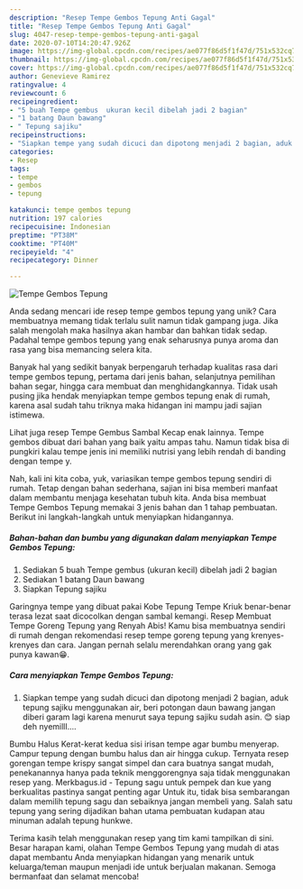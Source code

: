 ```yaml
---
description: "Resep Tempe Gembos Tepung Anti Gagal"
title: "Resep Tempe Gembos Tepung Anti Gagal"
slug: 4047-resep-tempe-gembos-tepung-anti-gagal
date: 2020-07-10T14:20:47.926Z
image: https://img-global.cpcdn.com/recipes/ae077f86d5f1f47d/751x532cq70/tempe-gembos-tepung-foto-resep-utama.jpg
thumbnail: https://img-global.cpcdn.com/recipes/ae077f86d5f1f47d/751x532cq70/tempe-gembos-tepung-foto-resep-utama.jpg
cover: https://img-global.cpcdn.com/recipes/ae077f86d5f1f47d/751x532cq70/tempe-gembos-tepung-foto-resep-utama.jpg
author: Genevieve Ramirez
ratingvalue: 4
reviewcount: 6
recipeingredient:
- "5 buah Tempe gembus  ukuran kecil dibelah jadi 2 bagian"
- "1 batang Daun bawang"
- " Tepung sajiku"
recipeinstructions:
- "Siapkan tempe yang sudah dicuci dan dipotong menjadi 2 bagian, aduk tepung sajiku menggunakan air, beri potongan daun bawang jangan diberi garam lagi karena menurut saya tepung sajiku sudah asin. 😊 siap deh nyemilll...."
categories:
- Resep
tags:
- tempe
- gembos
- tepung

katakunci: tempe gembos tepung 
nutrition: 197 calories
recipecuisine: Indonesian
preptime: "PT38M"
cooktime: "PT40M"
recipeyield: "4"
recipecategory: Dinner

---
```



![Tempe Gembos Tepung](https://img-global.cpcdn.com/recipes/ae077f86d5f1f47d/751x532cq70/tempe-gembos-tepung-foto-resep-utama.jpg)

Anda sedang mencari ide resep tempe gembos tepung yang unik? Cara membuatnya memang tidak terlalu sulit namun tidak gampang juga. Jika salah mengolah maka hasilnya akan hambar dan bahkan tidak sedap. Padahal tempe gembos tepung yang enak seharusnya punya aroma dan rasa yang bisa memancing selera kita.

Banyak hal yang sedikit banyak berpengaruh terhadap kualitas rasa dari tempe gembos tepung, pertama dari jenis bahan, selanjutnya pemilihan bahan segar, hingga cara membuat dan menghidangkannya. Tidak usah pusing jika hendak menyiapkan tempe gembos tepung enak di rumah, karena asal sudah tahu triknya maka hidangan ini mampu jadi sajian istimewa.

Lihat juga resep Tempe Gembus Sambal Kecap enak lainnya. Tempe gembos dibuat dari bahan yang baik yaitu ampas tahu. Namun tidak bisa di pungkiri kalau tempe jenis ini memiliki nutrisi yang lebih rendah di banding dengan tempe y.


Nah, kali ini kita coba, yuk, variasikan tempe gembos tepung sendiri di rumah. Tetap dengan bahan sederhana, sajian ini bisa memberi manfaat dalam membantu menjaga kesehatan tubuh kita. Anda bisa membuat Tempe Gembos Tepung memakai 3 jenis bahan dan 1 tahap pembuatan. Berikut ini langkah-langkah untuk menyiapkan hidangannya.

<!--inarticleads1-->

##### Bahan-bahan dan bumbu yang digunakan dalam menyiapkan Tempe Gembos Tepung:

1. Sediakan 5 buah Tempe gembus  (ukuran kecil) dibelah jadi 2 bagian
1. Sediakan 1 batang Daun bawang
1. Siapkan  Tepung sajiku


Garingnya tempe yang dibuat pakai Kobe Tepung Tempe Kriuk benar-benar terasa lezat saat dicocolkan dengan sambal kemangi. Resep Membuat Tempe Goreng Tepung yang Renyah Abis! Kamu bisa membuatnya sendiri di rumah dengan rekomendasi resep tempe goreng tepung yang krenyes-krenyes dan cara. Jangan pernah selalu merendahkan orang yang gak punya kawan😁. 

<!--inarticleads2-->

##### Cara menyiapkan Tempe Gembos Tepung:

1. Siapkan tempe yang sudah dicuci dan dipotong menjadi 2 bagian, aduk tepung sajiku menggunakan air, beri potongan daun bawang jangan diberi garam lagi karena menurut saya tepung sajiku sudah asin. 😊 siap deh nyemilll....


Bumbu Halus Kerat-kerat kedua sisi irisan tempe agar bumbu menyerap. Campur tepung dengan bumbu halus dan air hingga cukup. Ternyata resep gorengan tempe krispy sangat simpel dan cara buatnya sangat mudah, penekanannya hanya pada teknik menggorengnya saja tidak menggunakan resep yang. Merkbagus.id - Tepung sagu untuk pempek dan kue yang berkualitas pastinya sangat penting agar Untuk itu, tidak bisa sembarangan dalam memilih tepung sagu dan sebaiknya jangan membeli yang. Salah satu tepung yang sering dijadikan bahan utama pembuatan kudapan atau minuman adalah tepung hunkwe. 

Terima kasih telah menggunakan resep yang tim kami tampilkan di sini. Besar harapan kami, olahan Tempe Gembos Tepung yang mudah di atas dapat membantu Anda menyiapkan hidangan yang menarik untuk keluarga/teman maupun menjadi ide untuk berjualan makanan. Semoga bermanfaat dan selamat mencoba!
